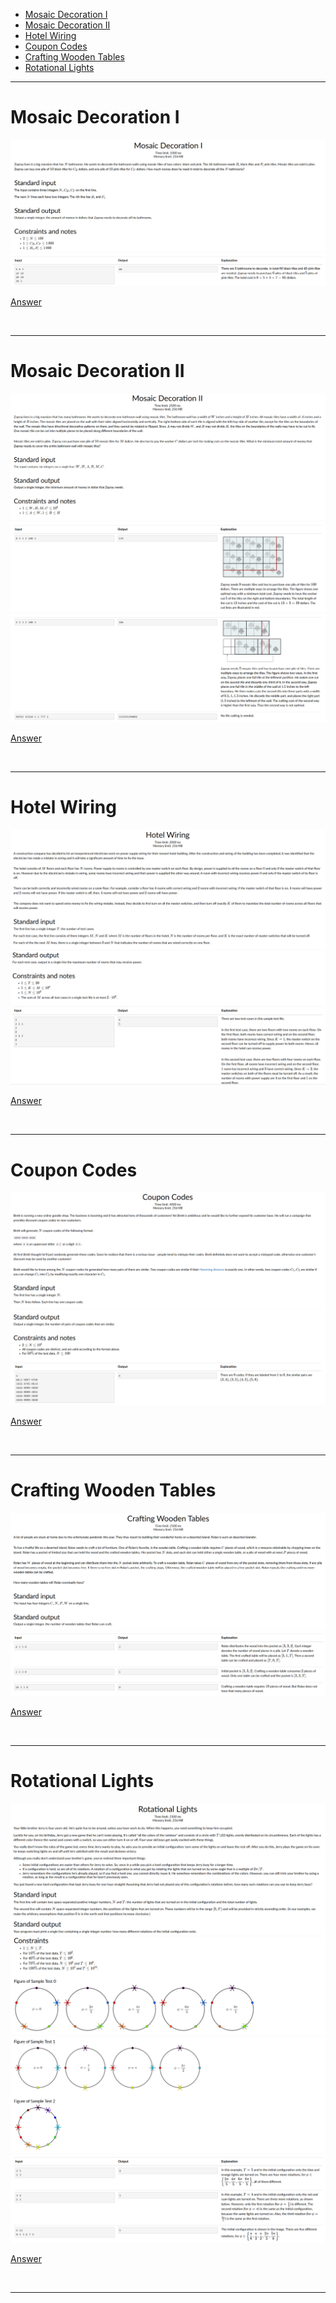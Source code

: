- [Mosaic Decoration I](#Mosaic-Decoration-I)
- [Mosaic Decoration II](#Mosaic-Decoration-II)
- [Hotel Wiring](#Hotel-Wiring)
- [Coupon Codes](#Coupon-Codes)
- [Crafting Wooden Tables](#Crafting-Wooden-Tables)
- [Rotational Lights](#Rotational-Lights)

<hr>

# Mosaic Decoration I

![Alt text](Images/Mosaic%20Decoration%20I%20-%201.png)
![Alt text](Images/Mosaic%20Decoration%20I%20-%202.png)

[Answer](Codes/mosaic_I.py)

<br/><hr>

# Mosaic Decoration II

![Alt text](Images/Mosaic%20Decoration%20II%20-%201.png)
![Alt text](Images/Mosaic%20Decoration%20II%20-%202.png)
![Alt text](Images/Mosaic%20Decoration%20II%20-%203.png)

[Answer](Codes/mosaic_II.py)

<br/><hr>

# Hotel Wiring

![Alt text](Images/Hotel%20Wiring%201.png)
![Alt text](Images/Hotel%20Wiring%202.png)

[Answer](Codes/hotelwiring.py)

<br/><hr>

# Coupon Codes

![Alt text](Images/Coupon%20Codes%201.png)
![Alt text](Images/Coupon%20Codes%202.png)

[Answer](Codes/couponcodes.py)

<br/><hr>

# Crafting Wooden Tables

![Alt text](Images/Crafting%20Wooden%20Tables%201.png)
![Alt text](Images/Crafting%20Wooden%20Tables%202.png)

[Answer](Codes/craftingwoodentables.py)

<br/><hr>

# Rotational Lights

![Alt text](Images/Rotational%20Lights%201.png)
![Alt text](Images/Rotational%20Lights%202.png)
![Alt text](Images/Rotational%20Lights%203.png)
![Alt text](Images/Rotational%20Lights%204.png)

[Answer](Codes/rotationallights.py)

<br/><hr>